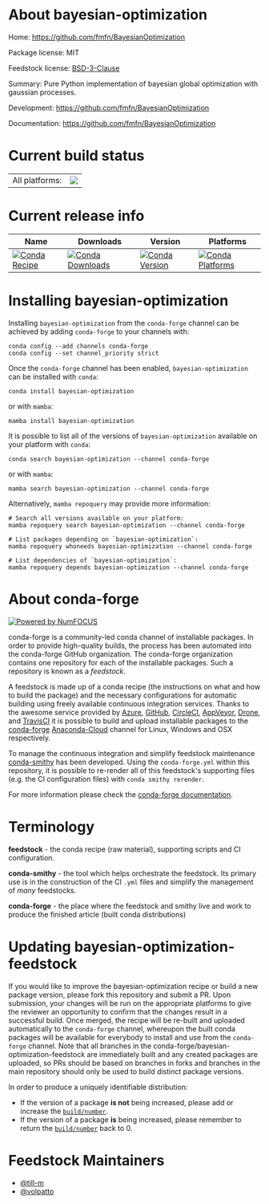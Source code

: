 About bayesian-optimization
===========================

Home: https://github.com/fmfn/BayesianOptimization

Package license: MIT

Feedstock license: [BSD-3-Clause](https://github.com/conda-forge/bayesian-optimization-feedstock/blob/main/LICENSE.txt)

Summary: Pure Python implementation of bayesian global optimization with gaussian processes.

Development: https://github.com/fmfn/BayesianOptimization

Documentation: https://github.com/fmfn/BayesianOptimization

Current build status
====================


<table><tr><td>All platforms:</td>
    <td>
      <a href="https://dev.azure.com/conda-forge/feedstock-builds/_build/latest?definitionId=6744&branchName=main">
        <img src="https://dev.azure.com/conda-forge/feedstock-builds/_apis/build/status/bayesian-optimization-feedstock?branchName=main">
      </a>
    </td>
  </tr>
</table>

Current release info
====================

| Name | Downloads | Version | Platforms |
| --- | --- | --- | --- |
| [![Conda Recipe](https://img.shields.io/badge/recipe-bayesian--optimization-green.svg)](https://anaconda.org/conda-forge/bayesian-optimization) | [![Conda Downloads](https://img.shields.io/conda/dn/conda-forge/bayesian-optimization.svg)](https://anaconda.org/conda-forge/bayesian-optimization) | [![Conda Version](https://img.shields.io/conda/vn/conda-forge/bayesian-optimization.svg)](https://anaconda.org/conda-forge/bayesian-optimization) | [![Conda Platforms](https://img.shields.io/conda/pn/conda-forge/bayesian-optimization.svg)](https://anaconda.org/conda-forge/bayesian-optimization) |

Installing bayesian-optimization
================================

Installing `bayesian-optimization` from the `conda-forge` channel can be achieved by adding `conda-forge` to your channels with:

```
conda config --add channels conda-forge
conda config --set channel_priority strict
```

Once the `conda-forge` channel has been enabled, `bayesian-optimization` can be installed with `conda`:

```
conda install bayesian-optimization
```

or with `mamba`:

```
mamba install bayesian-optimization
```

It is possible to list all of the versions of `bayesian-optimization` available on your platform with `conda`:

```
conda search bayesian-optimization --channel conda-forge
```

or with `mamba`:

```
mamba search bayesian-optimization --channel conda-forge
```

Alternatively, `mamba repoquery` may provide more information:

```
# Search all versions available on your platform:
mamba repoquery search bayesian-optimization --channel conda-forge

# List packages depending on `bayesian-optimization`:
mamba repoquery whoneeds bayesian-optimization --channel conda-forge

# List dependencies of `bayesian-optimization`:
mamba repoquery depends bayesian-optimization --channel conda-forge
```


About conda-forge
=================

[![Powered by
NumFOCUS](https://img.shields.io/badge/powered%20by-NumFOCUS-orange.svg?style=flat&colorA=E1523D&colorB=007D8A)](https://numfocus.org)

conda-forge is a community-led conda channel of installable packages.
In order to provide high-quality builds, the process has been automated into the
conda-forge GitHub organization. The conda-forge organization contains one repository
for each of the installable packages. Such a repository is known as a *feedstock*.

A feedstock is made up of a conda recipe (the instructions on what and how to build
the package) and the necessary configurations for automatic building using freely
available continuous integration services. Thanks to the awesome service provided by
[Azure](https://azure.microsoft.com/en-us/services/devops/), [GitHub](https://github.com/),
[CircleCI](https://circleci.com/), [AppVeyor](https://www.appveyor.com/),
[Drone](https://cloud.drone.io/welcome), and [TravisCI](https://travis-ci.com/)
it is possible to build and upload installable packages to the
[conda-forge](https://anaconda.org/conda-forge) [Anaconda-Cloud](https://anaconda.org/)
channel for Linux, Windows and OSX respectively.

To manage the continuous integration and simplify feedstock maintenance
[conda-smithy](https://github.com/conda-forge/conda-smithy) has been developed.
Using the ``conda-forge.yml`` within this repository, it is possible to re-render all of
this feedstock's supporting files (e.g. the CI configuration files) with ``conda smithy rerender``.

For more information please check the [conda-forge documentation](https://conda-forge.org/docs/).

Terminology
===========

**feedstock** - the conda recipe (raw material), supporting scripts and CI configuration.

**conda-smithy** - the tool which helps orchestrate the feedstock.
                   Its primary use is in the construction of the CI ``.yml`` files
                   and simplify the management of *many* feedstocks.

**conda-forge** - the place where the feedstock and smithy live and work to
                  produce the finished article (built conda distributions)


Updating bayesian-optimization-feedstock
========================================

If you would like to improve the bayesian-optimization recipe or build a new
package version, please fork this repository and submit a PR. Upon submission,
your changes will be run on the appropriate platforms to give the reviewer an
opportunity to confirm that the changes result in a successful build. Once
merged, the recipe will be re-built and uploaded automatically to the
`conda-forge` channel, whereupon the built conda packages will be available for
everybody to install and use from the `conda-forge` channel.
Note that all branches in the conda-forge/bayesian-optimization-feedstock are
immediately built and any created packages are uploaded, so PRs should be based
on branches in forks and branches in the main repository should only be used to
build distinct package versions.

In order to produce a uniquely identifiable distribution:
 * If the version of a package **is not** being increased, please add or increase
   the [``build/number``](https://docs.conda.io/projects/conda-build/en/latest/resources/define-metadata.html#build-number-and-string).
 * If the version of a package **is** being increased, please remember to return
   the [``build/number``](https://docs.conda.io/projects/conda-build/en/latest/resources/define-metadata.html#build-number-and-string)
   back to 0.

Feedstock Maintainers
=====================

* [@till-m](https://github.com/till-m/)
* [@volpatto](https://github.com/volpatto/)

